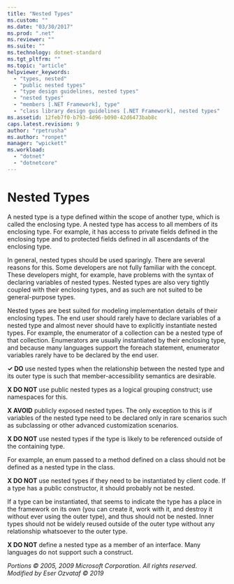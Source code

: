 ```yaml
---
title: "Nested Types"
ms.custom: ""
ms.date: "03/30/2017"
ms.prod: ".net"
ms.reviewer: ""
ms.suite: ""
ms.technology: dotnet-standard
ms.tgt_pltfrm: ""
ms.topic: "article"
helpviewer_keywords: 
  - "types, nested"
  - "public nested types"
  - "type design guidelines, nested types"
  - "nested types"
  - "members [.NET Framework], type"
  - "class library design guidelines [.NET Framework], nested types"
ms.assetid: 12feb7f0-b793-4d96-b090-42d6473bab8c
caps.latest.revision: 9
author: "rpetrusha"
ms.author: "ronpet"
manager: "wpickett"
ms.workload: 
  - "dotnet"
  - "dotnetcore"
---
```

# Nested Types
A nested type is a type defined within the scope of another type, which is called the enclosing type. A nested type has access to all members of its enclosing type. For example, it has access to private fields defined in the enclosing type and to protected fields defined in all ascendants of the enclosing type.  
  
 In general, nested types should be used sparingly. There are several reasons for this. Some developers are not fully familiar with the concept. These developers might, for example, have problems with the syntax of declaring variables of nested types. Nested types are also very tightly coupled with their enclosing types, and as such are not suited to be general-purpose types.  
  
 Nested types are best suited for modeling implementation details of their enclosing types. The end user should rarely have to declare variables of a nested type and almost never should have to explicitly instantiate nested types. For example, the enumerator of a collection can be a nested type of that collection. Enumerators are usually instantiated by their enclosing type, and because many languages support the foreach statement, enumerator variables rarely have to be declared by the end user.  
  
 **✓ DO** use nested types when the relationship between the nested type and its outer type is such that member-accessibility semantics are desirable.  
  
 **X DO NOT** use public nested types as a logical grouping construct; use namespaces for this.  
  
 **X AVOID** publicly exposed nested types. The only exception to this is if variables of the nested type need to be declared only in rare scenarios such as subclassing or other advanced customization scenarios.  
  
 **X DO NOT** use nested types if the type is likely to be referenced outside of the containing type.  
  
 For example, an enum passed to a method defined on a class should not be defined as a nested type in the class.  
  
 **X DO NOT** use nested types if they need to be instantiated by client code.  If a type has a public constructor, it should probably not be nested.  
  
 If a type can be instantiated, that seems to indicate the type has a place in the framework on its own (you can create it, work with it, and destroy it without ever using the outer type), and thus should not be nested. Inner types should not be widely reused outside of the outer type without any relationship whatsoever to the outer type.  
  
 **X DO NOT** define a nested type as a member of an interface. Many languages do not support such a construct.  
  
 *Portions © 2005, 2009 Microsoft Corporation. All rights reserved.*  
 *Modified by Eser Ozvataf © 2019*
